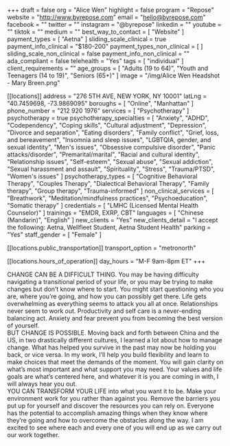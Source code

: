 +++
draft = false
org = "Alice Wen"
highlight = false
program = "Repose"
website = "http://www.byrepose.com"
email = "hello@byrepose.com"
facebook = ""
twitter = ""
instagram = "@byrepose"
linkedin = ""
youtube = ""
tiktok = ""
medium = ""
best_way_to_contact = [ "Website" ]
payment_types = [ "Aetna" ]
sliding_scale_clinical = true
payment_info_clinical = "$180-200"
payment_types_non_clinical = [ ]
sliding_scale_non_clinical = false
payment_info_non_clinical = ""
ada_compliant = false
telehealth = "Yes"
tags = [ "individual" ]
client_requirements = ""
age_groups = [
  "Adults (19 to 64)",
  "Youth and Teenagers (14 to 19)",
  "Seniors (65+)"
]
image = "/img/Alice Wen Headshot - Mary Breen.png"

[[locations]]
address = "276 5TH AVE, NEW YORK, NY 10001"
latLng = "40.7459698, -73.9869095"
boroughs = [ "Online", "Manhattan" ]
phone_number = "212 920 1976"
services = [ "Psychotherapy" ]
psychotherapy = true
psychotherapy_specialties = [
  "Anxiety",
  "ADHD",
  "Codependency",
  "Coping skills",
  "Cultural adjustment",
  "Depression",
  "Divorce and separation",
  "Eating disorders",
  "Family conflict",
  "Grief, loss, and bereavement",
  "Insomnia and sleep issues",
  "LGBTQIA, gender, and sexual identity",
  "Men's issues",
  "Obsessive compulsive disorder",
  "Panic attacks/disorder",
  "Premarital/marital",
  "Racial and cultural identity",
  "Relationship issues",
  "Self-esteem",
  "Sexual abuse",
  "Sexual addiction",
  "Sexual harassment and assault",
  "Spirituality",
  "Stress",
  "Trauma/PTSD",
  "Women's issues"
]
psychotherapy_types = [
  "Cognitive Behavioral Therapy",
  "Couples Therapy",
  "Dialectical Behavioral Therapy",
  "Family therapy",
  "Group therapy",
  "Trauma-informed"
]
non_clinical_services = [
  "Breathwork",
  "Meditation/mindfulness practices",
  "Psychoeducation",
  "Somatic therapy"
]
credentials = [ "LMHC (Licensed Mental Health Counselor)" ]
trainings = "EMDR, EXRP, CBT"
languages = [ "Chinese (Mandarin)", "English" ]
new_clients = "Yes"
new_clients_detail = "I accept the following: Aetna, Wellfleet Student, Aetna Student Health"
parking = "Yes"
staff_gender = [ "Female" ]

  [[locations.public_transportation]]
  transport_option = "metronorth"

  [[locations.hours_of_operation]]
  day_hours = "M-F 9am-8pm ET"
+++

CHANGE CAN BE A DIFFICULT THING. You may be having difficulty navigating a transitional period of your life, or you may be trying to make changes but don’t know where to start. You might start questioning who you are, where you’re going, and how you can possibly get there. Life gets overwhelming as everything seems to attack you all at once. Relationships never seem to work out. Productivity and self care is a never-ending balancing act. Anxiety and fear prevent you from becoming the best version of yourself. <br>
BUT CHANGE IS POSSIBLE. Moving back and forth between China and the US, in two drastically different cultures, I learned a lot about how to manage change. What has helped you survive in the past may now be holding you back, or vice versa. In my work, I’ll help you build flexibility and learn to make choices that meet the demands of the moment. You will gain clarity on what’s most important and what support you may need. Your values and life goals are what’s centered here, and whatever it is you are coming in with, I will always hear you out. <br>
YOU CAN TRANSFORM YOUR LIFE into what you want it to be. Make your environment work for you rather than against you. Remove the barriers you put up for yourself and discover the resources you can rely on. Everyone has the potential to accomplish amazing things when they know where they’re going and how to overcome the obstacles along the way. I am excited to see where each and every one of you will end up as we carry out our work together.
